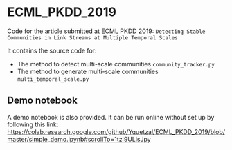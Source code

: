 # ECML_PKDD_2019
Code for the article submitted at ECML PKDD 2019: `Detecting Stable Communities in Link Streams at Multiple Temporal Scales`

It contains the source code for:

* The method to detect multi-scale communities `community_tracker.py`
* The method to generate multi-scale communities `multi_temporal_scale.py`

## Demo notebook
A demo notebook is also provided. It can be run online without set up by following this link:
https://colab.research.google.com/github/Yquetzal/ECML_PKDD_2019/blob/master/simple_demo.ipynb#scrollTo=1tzI9ULisJpy
